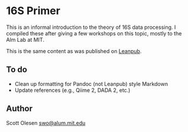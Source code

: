 # 16S Primer

This is an informal introduction to the theory of 16S data processing. I
compiled these after giving a few workshops on this topic, mostly to the Alm
Lab at MIT.

This is the same content as was published on
[Leanpub](https://leanpub.com/primer16s).

## To do

- Clean up formatting for Pandoc (not Leanpub) style Markdown
- Update references (e.g., Qiime 2, DADA 2, etc.)

## Author

Scott Olesen <swo@alum.mit.edu>
